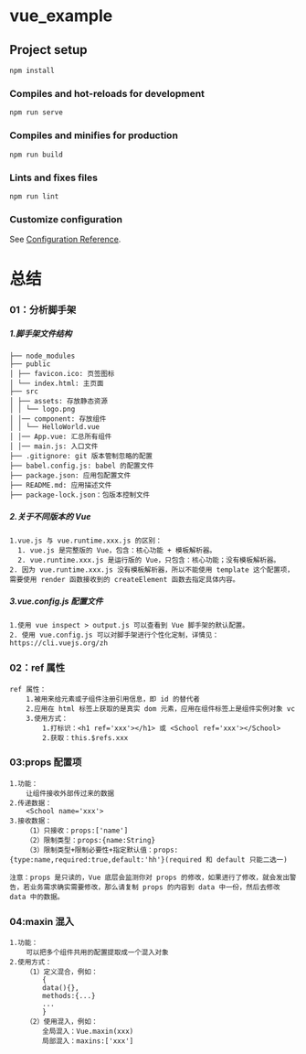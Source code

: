 # vue_example

## Project setup

```
npm install
```

### Compiles and hot-reloads for development

```
npm run serve
```

### Compiles and minifies for production

```
npm run build
```

### Lints and fixes files

```
npm run lint
```

### Customize configuration

See [Configuration Reference](https://cli.vuejs.org/config/).





# 总结

### 01：分析脚手架 

##### 1.脚手架文件结构

```
├── node_modules
├── public
│ ├── favicon.ico: 页签图标
│ └── index.html: 主页面
├── src
│ ├── assets: 存放静态资源
│ │ └── logo.png
│ │── component: 存放组件
│ │ └── HelloWorld.vue
│ │── App.vue: 汇总所有组件
│ │── main.js: 入口文件
├── .gitignore: git 版本管制忽略的配置
├── babel.config.js: babel 的配置文件
├── package.json: 应用包配置文件
├── README.md: 应用描述文件
├── package-lock.json：包版本控制文件
```

#####  2.关于不同版本的 Vue 

```
1.vue.js 与 vue.runtime.xxx.js 的区别：
  1. vue.js 是完整版的 Vue，包含：核心功能 + 模板解析器。
  2. vue.runtime.xxx.js 是运行版的 Vue，只包含：核心功能；没有模板解析器。
2. 因为 vue.runtime.xxx.js 没有模板解析器，所以不能使用 template 这个配置项，需要使用 render 函数接收到的 createElement 函数去指定具体内容。
```

##### 3.vue.config.js 配置文件 

```
1.使用 vue inspect > output.js 可以查看到 Vue 脚手架的默认配置。
2. 使用 vue.config.js 可以对脚手架进行个性化定制，详情见：https://cli.vuejs.org/zh
```

### 02：ref 属性

```
ref 属性： 
	1.被用来给元素或子组件注册引用信息，即 id 的替代者
    2.应用在 html 标签上获取的是真实 dom 元素，应用在组件标签上是组件实例对象 vc
    3.使用方式： 
    	1.打标识：<h1 ref='xxx'></h1> 或 <School ref='xxx'></School>
        2.获取：this.$refs.xxx
```

### 03:props 配置项 

```
1.功能：
	让组件接收外部传过来的数据 
2.传递数据：
	<School name='xxx'> 
3.接收数据：
    （1）只接收：props:['name']
    （2）限制类型：props:{name:String}
    （3）限制类型+限制必要性+指定默认值：props:{type:name,required:true,default:'hh'}(required 和 default 只能二选一)

注意：props 是只读的，Vue 底层会监测你对 props 的修改，如果进行了修改，就会发出警告，若业务需求确实需要修改，那么请复制 props 的内容到 data 中一份，然后去修改 data 中的数据。
```

### 04:maxin 混入

```
1.功能：
	可以把多个组件共用的配置提取成一个混入对象
2.使用方式：
    （1）定义混合，例如：
        {
        data(){},
        methods:{...}
        ...
        }
    （2）使用混入，例如：
        全局混入：Vue.maxin(xxx)
        局部混入：maxins:['xxx']
```

